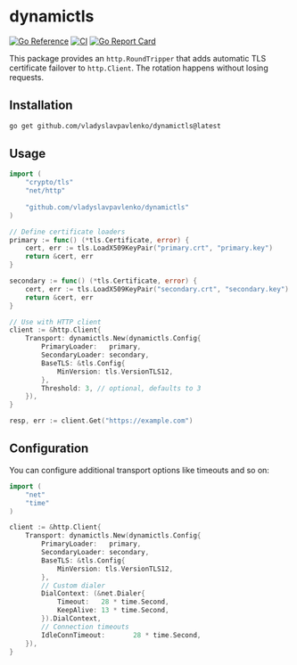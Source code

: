 # dynamictls

[![Go Reference](https://pkg.go.dev/badge/github.com/vladyslavpavlenko/dynamictls.svg)](https://pkg.go.dev/github.com/vladyslavpavlenko/dynamictls)
[![CI](https://github.com/vladyslavpavlenko/dynamictls/workflows/CI/badge.svg)](https://github.com/vladyslavpavlenko/dynamictls/actions)
[![Go Report Card](https://goreportcard.com/badge/github.com/vladyslavpavlenko/dynamictls)](https://goreportcard.com/report/github.com/vladyslavpavlenko/dynamictls)

This package provides an `http.RoundTripper` that adds automatic TLS certificate failover to `http.Client`. The rotation happens without losing requests.

## Installation

```bash
go get github.com/vladyslavpavlenko/dynamictls@latest
```

## Usage

```go
import (
    "crypto/tls"
    "net/http"
	
    "github.com/vladyslavpavlenko/dynamictls"
)

// Define certificate loaders
primary := func() (*tls.Certificate, error) {
    cert, err := tls.LoadX509KeyPair("primary.crt", "primary.key")
    return &cert, err
}

secondary := func() (*tls.Certificate, error) {
    cert, err := tls.LoadX509KeyPair("secondary.crt", "secondary.key")
    return &cert, err
}

// Use with HTTP client
client := &http.Client{
    Transport: dynamictls.New(dynamictls.Config{
        PrimaryLoader:   primary,
        SecondaryLoader: secondary,
        BaseTLS: &tls.Config{
            MinVersion: tls.VersionTLS12,
        },
        Threshold: 3, // optional, defaults to 3
    }),
}

resp, err := client.Get("https://example.com")
```

## Configuration

You can configure additional transport options like timeouts and so on:

```go
import (
    "net"
    "time"
)

client := &http.Client{
    Transport: dynamictls.New(dynamictls.Config{
        PrimaryLoader:   primary,
        SecondaryLoader: secondary,
        BaseTLS: &tls.Config{
            MinVersion: tls.VersionTLS12,
        },
        // Custom dialer
        DialContext: (&net.Dialer{
            Timeout:   28 * time.Second,
            KeepAlive: 13 * time.Second,
        }).DialContext,
        // Connection timeouts
        IdleConnTimeout:       28 * time.Second,
    }),
}
```
